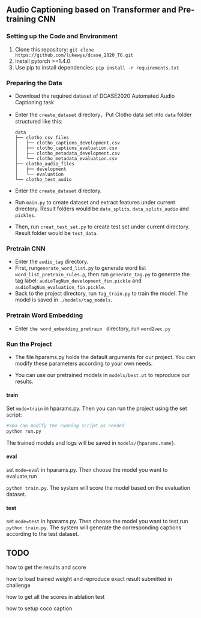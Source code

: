 ## Audio Captioning based on Transformer and Pre-training CNN

### Setting up the Code and Environment

1. Clone this repository: `git clone https://github.com/lukewys/dcase_2020_T6.git`
2. Install pytorch >=1.4.0
3. Use  pip to install dependencies: `pip install -r requirements.txt`

### Preparing the Data

- Download the required dataset  of  DCASE2020 Automated Audio Captioning task

- Enter the `create_dataset` directory，Put Clotho data set into `data` folder structured like this:

  ```
  data
  ├── clotho_csv_files
  │   ├── clotho_captions_development.csv
  │   ├── clotho_captions_evaluation.csv
  │   ├── clotho_metadata_development.csv
  │   └── clotho_metadata_evaluation.csv
  ├── clotho_audio_files
  │   ├── development
  │   └── evaluation
  └── clotho_test_audio
  
  ```

- Enter the `create_dataset` directory.

- Run `main.py` to create dataset and extract features under current directory. Result folders would be `data_splits`, `data_splits_audio` and `pickles`.

- Then, run `creat_test_set.py` to create test set under current directory. Result folder would be `test_data`.

### Pretrain CNN

- Enter the `audio_tag` directory.
- First, run`generate_word_list.py` to generate word list `word_list_pretrain_rules.p`, then run `generate_tag.py` to generate the tag label: `audioTagNum_development_fin.pickle`  and `audioTagNum_evaluation_fin.pickle`.
- Back to the project directory, run `Tag_train.py` to train the model. The model is saved in `./models/tag_models`.



### Pretrain Word Embedding

- Enter `the word_embedding_pretrain `  directory, run `word2vec.py`



### Run the Project

- The file hparams.py holds the default arguments for our project. You can modify these parameters according to your own needs. 

- You can use our pretrained models in `models/best.pt`  to  reproduce our results.

#### train

Set `mode=train` in hparams.py. Then you can run the project using the set script:

```python
#You can modify the running script as needed
python run.py
```

The trained models and logs will be saved in `models/{hparams.name}`.

#### eval

set `mode=eval` in hparams.py. Then choose the model you want to evaluate,run

`python train.py`. The system will score the model based on the evaluation dataset.

#### test

set `mode=test` in hparams.py. Then choose the model you want to test,run `python train.py`. The system will generate the corresponding captions according to the test dataset.



## TODO

how to get the results and score

how to load trained weight and reproduce exact result submitted in challenge

how to get all the scores in ablation test

how to setup coco caption